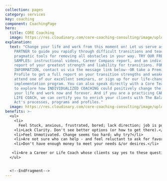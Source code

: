 ```yaml
---
collection: pages
category: services
key: coaching
component: CoachingPage
hero:
  title: CORE Coaching
  image: https://res.cloudinary.com/core-coaching-consulting/image/upload/v1596493058/pexels-pixabay-161154_uftaqi.jpg
explanation:
  text: "Change your life and work from this moment on! Let us serve as an EXPERT
    PARTNER to guide you rapidly through difficult transitions and teach you
    pragmatic tools for removing all obstacles in your way. TRY OUR FREE
    SAMPLES: instructional videos, Career Compass report, and an individualized
    report of your greatest strength and liability for transitions. FOR MORE
    INFORMATION, contact us via the message link below--OR take a Premium
    Profile to get a full report on your transition strengths and weaknesses,
    attend one of our excellent seminars, or sign up for our life-changing group
    implementation program. You can also speak directly with a Core Team member
    to explore how INDIVIDUALIZED COACHING could positively change the course of
    your life and work now and forever. And if you are a practicing CAREER OR
    LIFE COACH, we can certify you to enrich your clients with The Balancing
    Act's processes, programs and profiles."
  image: https://res.cloudinary.com/core-coaching-consulting/image/upload/v1600816113/Coaching_cropped_ibup02.jpg
benefits: >-
  <ul>
    <li>
      Feel Stuck, anxious, frustrated, bored; lack direction; job is poor fit.</li>
    <li>Lack Clarity. Don't see better options (or how to get there).</li>
    <li>Feel Unmotivated. Change seems too hard; why try?</li>
    <li>Are not sure who can help - and feel reluctant to ask for favors.</li>
    <li>Don't have enough money to meet your needs &/or desires.</li>

   <li>Are a Career or Life Coach whose clients say yes to these questions.</li>
  </ul>


  <!--EndFragment-->
---
```

